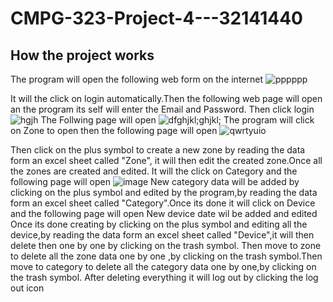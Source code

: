 # CMPG-323-Project-4---32141440
## How the project works
  The program will open the following web form on the internet
  ![pppppp](https://user-images.githubusercontent.com/110165029/198288221-0153115b-9e5b-413c-babd-826f20deed99.PNG)
   
   It will the click on login automatically.Then the following web page will open an the program its self will enter the Email and Password. Then click login
   ![hgjh](https://user-images.githubusercontent.com/110165029/198289429-07eab397-2b08-49e4-95a0-6a2e1f95140b.PNG)
   The Follwing page will open 
   ![dfghjkl;ghjkl;](https://user-images.githubusercontent.com/110165029/198292190-608f5099-620f-4c28-8304-a6b38847cf5d.PNG)
   The program will click on Zone to open then the following page will open
   ![qwrtyuio](https://user-images.githubusercontent.com/110165029/198292795-0896968a-6232-4fed-8cb2-415c3517b7cb.PNG)

   Then click on the plus symbol to create a new zone by reading the data form an excel sheet called "Zone", it will then edit the created  zone.Once all the zones are created and edited. 
   It will the click on Category and the following page will open
   ![image](https://user-images.githubusercontent.com/110165029/198293679-530b0832-9538-4b68-8c5b-872f1b1497bd.png)
   New category data will be added by clicking on the plus symbol and edited by the program,by reading the data form an excel sheet called "Category".Once its done it will click on Device and the following page will open
   New device date wil be added and edited
   Once its done creating by clicking on the plus symbol and editing all the device,by reading the data form an excel sheet called "Device",it will then delete then one by one by clicking on the trash symbol. Then move to zone to delete all the zone data one by one ,by clicking on the trash symbol.Then move to category to delete all the category data one by one,by clicking on the trash symbol. After deleting everything it will log out by clicking the log out icon
   
   
